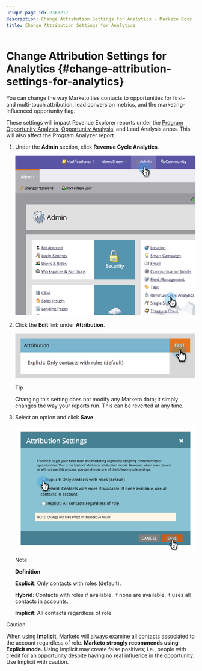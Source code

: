 ```yaml
---
unique-page-id: 2360217
description: Change Attribution Settings for Analytics - Marketo Docs - Product Documentation
title: Change Attribution Settings for Analytics
---
```


# Change Attribution Settings for Analytics {#change-attribution-settings-for-analytics}

You can change the way Marketo ties contacts to opportunities for first- and multi-touch attribution, lead conversion metrics, and the marketing-influenced opportunity flag.

These settings will impact Revenue Explorer reports under the [Program Opportunity Analysis](../../../product-docs/reporting/revenue-cycle-analytics/program-analytics/understanding-the-program-opportunity-analysis-area.md), [Opportunity Analysis](../../../product-docs/reporting/revenue-cycle-analytics/revenue-explorer/understanding-opportunity-analysis-in-revenue-explorer.md), and Lead Analysis areas. This will also affect the Program Analyzer report.

1. Under the **Admin** section, click **Revenue Cycle Analytics**. 

   ![](assets/image2014-9-24-11-3a55-3a19.png)

1. Click the **Edit** link under **Attribution**. 

   ![](assets/image2014-9-24-11-3a56-3a33.png)

   >[!TIP]
   >
   >Changing this setting does not modify any Marketo data; it simply changes the way your reports run. This can be reverted at any time.

1. Select an option and click **Save**.

   ![](assets/image2014-9-24-11-3a57-3a39.png)

   >[!NOTE]
   >
   >**Definition**
   >
   >
   >**Explicit**: Only contacts with roles (default).
   >
   >
   >**Hybrid**: Contacts with roles if available. If none are available, it uses all contacts in accounts.
   >
   >
   >**Implicit**: All contacts regardless of role.

>[!CAUTION]
>
>When using **Implicit**, Marketo will always examine all contacts associated to the account regardless of role. **Marketo strongly recommends using Explicit mode.** Using Implicit may create false positives; i.e., people with credit for an opportunity despite having no real influence in the opportunity. Use Implicit with caution.

